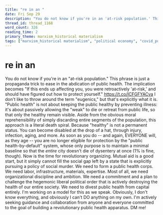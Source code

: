 ```yaml
---
title: "re in an "
date: Fri Sep 29
description: "You do not know if you're in an 'at-risk population.' This phrase is just a propaganda trick to ease in the abdication of public health."
thread_id: thread_1168
word_count: 326
reading_time: 2
primary_theme: marxism_historical materialism
tags: ["marxism_historical materialism", "political economy", "covid_public health politics", "organizational theory"]
---
```


# re in an 

You do not know if you're in an "at-risk population." This phrase is just a propaganda trick to ease in the abdication of public health. The implication becomes "If this ends up affecting you, you were retroactively 'at-risk,' and should have figured out how to protect yourself." https://t.co/ICFGFYACva I don't like to throw around the term "eugenics," but that's explicitly what it is. "Public health" is not about keeping the public healthy by preventing illness: it's about passively allowing the "weak" to die or retreat from public life, so that only the healthy remain visible. Aside from the obvious moral reprehensibility of simply discarding entire segments of the population, this approach is a literal death spiral. Because "healthy" is not a permanent status. You can become disabled at the drop of a hat, through injury, infection, aging, and more. As soon as you do -- and again, EVERYONE will, as they age -- you are no longer eligible for protection by the "public health-by-default" system, whose only purpose is to maintain a minimal baseline so that the *entire* city doesn't die of dysentery at once (1% is fine, though). Now is the time for revolutionary organizing. Mutual aid is a good start, but it simply cannot fill the social gap left by a state that is explicitly pursuing a policy of social murder. We need to form a public health corps. We need labor, infrastructure, materials, expertise. Most of all, we need organizational discipline and ambition. We need a commitment and a plan to challenge the hegemonic liberal political order that is actively destroying the health of our entire society. We need to divest public health from capital entirely. I'm working on a model for this as we speak. Obviously, I don't know everything, and obviously I can't DO anything on my own. I'm actively seeking guidance and collaboration from anyone and everyone committed to the goal of building a revolutionary public health apparatus. DM me!